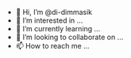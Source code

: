 - 👋 Hi, I’m @di-dimmasik
- 👀 I’m interested in ...
- 🌱 I’m currently learning ...
- 💞️ I’m looking to collaborate on ...
- 📫 How to reach me ...

<!---
di-dimmasik/di-dimmasik is a ✨ special ✨ repository because its `README.md` (this file) appears on your GitHub profile.
You can click the Preview link to take a look at your changes.
--->
